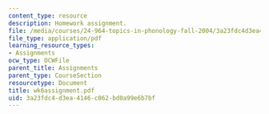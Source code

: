 ```yaml
---
content_type: resource
description: Homework assignment.
file: /media/courses/24-964-topics-in-phonology-fall-2004/3a23fdc4d3ea4146c062bd0a99e6b7bf_wk6assignment.pdf
file_type: application/pdf
learning_resource_types:
- Assignments
ocw_type: OCWFile
parent_title: Assignments
parent_type: CourseSection
resourcetype: Document
title: wk6assignment.pdf
uid: 3a23fdc4-d3ea-4146-c062-bd0a99e6b7bf
---
```

